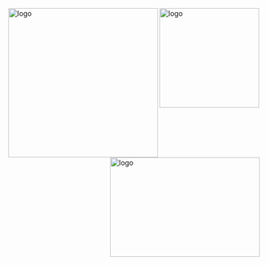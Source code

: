 <img src="https://github-readme-stats.vercel.app/api/top-langs?username=whjin" alt="logo" height="300" align="left" />
<img src="https://github-readme-stats.vercel.app/api?username=whjin&theme=radical&show_icons=true" alt="logo" width="300" height="200" align="right" />
<img src="https://github-profile-trophy.vercel.app/?username=whjin&theme=flat&column=7" alt="logo" height="200" align="center" />
